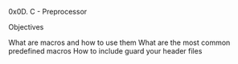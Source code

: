 0x0D. C - Preprocessor

Objectives

What are macros and how to use them
What are the most common predefined macros
How to include guard your header files
